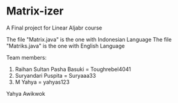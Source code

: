 # Matrix-izer
A Final project for Linear Aljabr course

The file "Matrix.java" is the one with Indonesian Language
The file "Matriks.java" is the one with English Language

Team members:
1. Raihan Sultan Pasha Basuki = Toughrebel4041
2. Suryandari Puspita = Suryaaa33
3. M Yahya = yahyas123

Yahya Awikwok
